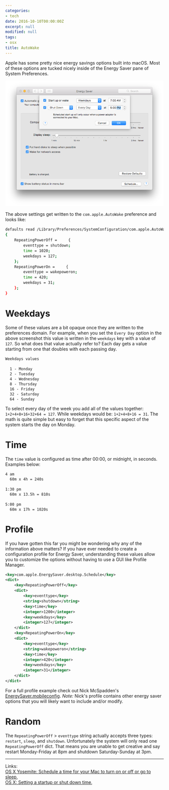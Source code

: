 ```yaml
---
categories:
- tech
date: 2016-10-10T00:00:00Z
excerpt: null
modified: null
tags:
- osx
title: AutoWake
---
```


Apple has some pretty nice energy savings options built into macOS. Most of these options are tucked nicely inside of the Energy Saver pane of System Preferences.

![Energy Saver Panel](/images/2016-10-10/EnergySaver.png)

The above settings get written to the `com.apple.AutoWake` preference and looks like:

```bash
defaults read /Library/Preferences/SystemConfiguration/com.apple.AutoWake
{
    RepeatingPowerOff =     {
        eventtype = shutdown;
        time = 1020;
        weekdays = 127;
    };
    RepeatingPowerOn =     {
        eventtype = wakepoweron;
        time = 420;
        weekdays = 31;
    };
}

```


# Weekdays

Some of these values are a bit opaque once they are written to the preferences domain. For example, when you set the `Every Day` option in the above screenshot this value is written in the `weekdays` key with a value of `127`. So what does that value actually refer to? Each day gets a value starting from one that doubles with each passing day.

```
Weekdays values

  1 - Monday
  2 - Tuesday
  4 - Wednesday
  8 - Thursday
  16 - Friday
  32 - Saturday
  64 - Sunday
```

To select every day of the week you add all of the values together: `1+2+4+8+16+32+64 = 127`. While weekdays would be: `1+2+4+8+16 = 31`. The math is quite simple but easy to forget that this specific aspect of the system starts the day on Monday.

# Time

The `time` value is configured as time after 00:00, or midnight, in seconds. Examples below:

```
4 am
  60m x 4h = 240s

1:30 pm
  60m x 13.5h = 810s

5:00 pm
  60m x 17h = 1020s
```

# Profile

If you have gotten this far you might be wondering why any of the information above matters? If you have ever needed to create a configuration profile for Energy Saver, understanding these values allow you to customize the options without having to use a GUI like Profile Manager.

```xml
<key>com.apple.EnergySaver.desktop.Schedule</key>
<dict>
	<key>RepeatingPowerOff</key>
	<dict>
		<key>eventtype</key>
		<string>shutdown</string>
		<key>time</key>
		<integer>1200</integer>
		<key>weekdays</key>
		<integer>127</integer>
	</dict>
	<key>RepeatingPowerOn</key>
	<dict>
		<key>eventtype</key>
		<string>wakepoweron</string>
		<key>time</key>
		<integer>420</integer>
		<key>weekdays</key>
		<integer>31</integer>
	</dict>
</dict>
```


For a full profile example check out Nick McSpadden's [EnergySaver.mobileconfig](https://github.com/nmcspadden/Profiles/blob/4ad119b6274c8f3cd6150bd2414761e02ea55c73/EnergySaver.mobileconfig#L85-L96). _Note:_ Nick's profile contains other energy saver options that you will likely want to include and/or modify.



# Random
The `RepeatingPowerOff` > `eventtype` string actually accepts three types: `restart`, `sleep`, and `shutdown`. Unfortunately the system will only read one `RepeatingPowerOff` dict. That means you are unable to get creative and say restart Monday-Friday at 8pm and shutdown Saturday-Sunday at 3pm.  


---

Links:  
[OS X Yosemite: Schedule a time for your Mac to turn on or off or go to sleep](https://support.apple.com/kb/PH18583),  
[OS X: Setting a startup or shut down time](https://support.apple.com/en-us/HT201988),  
